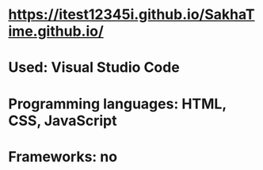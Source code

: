 # https://itest12345i.github.io/SakhaTime.github.io/
# Used: Visual Studio Code
# Programming languages: HTML, CSS, JavaScript
# Frameworks: no
